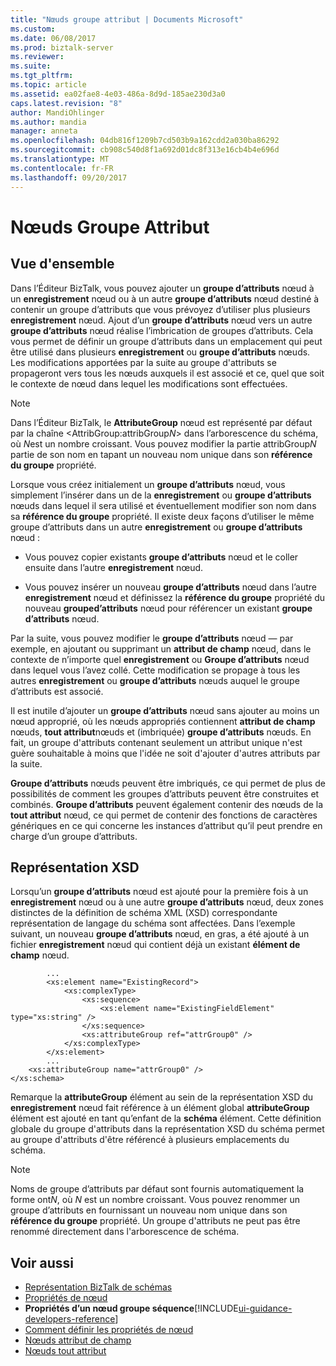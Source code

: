 ```yaml
---
title: "Nœuds groupe attribut | Documents Microsoft"
ms.custom: 
ms.date: 06/08/2017
ms.prod: biztalk-server
ms.reviewer: 
ms.suite: 
ms.tgt_pltfrm: 
ms.topic: article
ms.assetid: ea02fae8-4e03-486a-8d9d-185ae230d3a0
caps.latest.revision: "8"
author: MandiOhlinger
ms.author: mandia
manager: anneta
ms.openlocfilehash: 04db816f1209b7cd503b9a162cdd2a030ba86292
ms.sourcegitcommit: cb908c540d8f1a692d01dc8f313e16cb4b4e696d
ms.translationtype: MT
ms.contentlocale: fr-FR
ms.lasthandoff: 09/20/2017
---
```

# <a name="attribute-group-nodes"></a>Nœuds Groupe Attribut

## <a name="overview"></a>Vue d'ensemble
Dans l’Éditeur BizTalk, vous pouvez ajouter un **groupe d’attributs** nœud à un **enregistrement** nœud ou à un autre **groupe d’attributs** nœud destiné à contenir un groupe d’attributs que vous prévoyez d’utiliser plus plusieurs **enregistrement** nœud. Ajout d’un **groupe d’attributs** nœud vers un autre **groupe d’attributs** nœud réalise l’imbrication de groupes d’attributs. Cela vous permet de définir un groupe d’attributs dans un emplacement qui peut être utilisé dans plusieurs **enregistrement** ou **groupe d’attributs** nœuds. Les modifications apportées par la suite au groupe d'attributs se propageront vers tous les nœuds auxquels il est associé  et ce, quel que soit le contexte de nœud dans lequel les modifications sont effectuées.  
  
> [!NOTE]
>  Dans l’Éditeur BizTalk, le **AttributeGroup** nœud est représenté par défaut par la chaîne \<AttribGroup:attribGroup*N*> dans l’arborescence du schéma, où *N*est un nombre croissant. Vous pouvez modifier la partie attribGroup*N* partie de son nom en tapant un nouveau nom unique dans son **référence du groupe** propriété.  
  
 Lorsque vous créez initialement un **groupe d’attributs** nœud, vous simplement l’insérer dans un de la **enregistrement** ou **groupe d’attributs** nœuds dans lequel il sera utilisé et éventuellement modifier son nom dans sa **référence du groupe** propriété. Il existe deux façons d’utiliser le même groupe d’attributs dans un autre **enregistrement** ou **groupe d’attributs** nœud :  
  
-   Vous pouvez copier existants **groupe d’attributs** nœud et le coller ensuite dans l’autre **enregistrement** nœud.  
  
-   Vous pouvez insérer un nouveau **groupe d’attributs** nœud dans l’autre **enregistrement** nœud et définissez la **référence du groupe** propriété du nouveau **grouped’attributs** nœud pour référencer un existant **groupe d’attributs** nœud.  
  
 Par la suite, vous pouvez modifier le **groupe d’attributs** nœud — par exemple, en ajoutant ou supprimant un **attribut de champ** nœud, dans le contexte de n’importe quel **enregistrement** ou  **Groupe d’attributs** nœud dans lequel vous l’avez collé. Cette modification se propage à tous les autres **enregistrement** ou **groupe d’attributs** nœuds auquel le groupe d’attributs est associé.  
  
 Il est inutile d’ajouter un **groupe d’attributs** nœud sans ajouter au moins un nœud approprié, où les nœuds appropriés contiennent **attribut de champ** nœuds, **tout attribut**nœuds et (imbriquée) **groupe d’attributs** nœuds. En fait, un groupe d'attributs contenant seulement un attribut unique n'est guère souhaitable à moins que l'idée ne soit d'ajouter d'autres attributs par la suite.  
  
 **Groupe d’attributs** nœuds peuvent être imbriqués, ce qui permet de plus de possibilités de comment les groupes d’attributs peuvent être construites et combinés. **Groupe d’attributs** peuvent également contenir des nœuds de la **tout attribut** nœud, ce qui permet de contenir des fonctions de caractères génériques en ce qui concerne les instances d’attribut qu’il peut prendre en charge d’un groupe d’attributs.  
  
## <a name="xsd-representation"></a>Représentation XSD  
 Lorsqu’un **groupe d’attributs** nœud est ajouté pour la première fois à un **enregistrement** nœud ou à une autre **groupe d’attributs** nœud, deux zones distinctes de la définition de schéma XML (XSD) correspondante représentation de langage du schéma sont affectées. Dans l’exemple suivant, un nouveau **groupe d’attributs** nœud, en gras, a été ajouté à un fichier **enregistrement** nœud qui contient déjà un existant **élément de champ** nœud.  
  
```  
        ...  
        <xs:element name="ExistingRecord">  
            <xs:complexType>  
                <xs:sequence>  
                    <xs:element name="ExistingFieldElement" type="xs:string" />  
                </xs:sequence>  
                <xs:attributeGroup ref="attrGroup0" />  
            </xs:complexType>  
        </xs:element>  
        ...   
    <xs:attributeGroup name="attrGroup0" />  
</xs:schema>  
```  
  
 Remarque la **attributeGroup** élément au sein de la représentation XSD du **enregistrement** nœud fait référence à un élément global **attributeGroup** élément est ajouté en tant qu’enfant de la **schéma** élément. Cette définition globale du groupe d'attributs dans la représentation XSD du schéma permet au groupe d'attributs d'être référencé à plusieurs emplacements du schéma.  
  
> [!NOTE]
>  Noms de groupe d’attributs par défaut sont fournis automatiquement la forme ont*N*, où *N* est un nombre croissant. Vous pouvez renommer un groupe d’attributs en fournissant un nouveau nom unique dans son **référence du groupe** propriété. Un groupe d'attributs ne peut pas être renommé directement dans l'arborescence de schéma.  
  
## <a name="see-also"></a>Voir aussi  
-  [Représentation BizTalk de schémas](../core/biztalk-representation-of-schemas.md)   
-  [Propriétés de nœud](../core/node-properties.md)   
-  **Propriétés d’un nœud groupe séquence**[!INCLUDE[ui-guidance-developers-reference](../includes/ui-guidance-developers-reference.md)]  
-  [Comment définir les propriétés de nœud](../core/how-to-set-node-properties.md)   
-  [Nœuds attribut de champ](../core/field-attribute-nodes.md)   
-  [Nœuds tout attribut](../core/any-attribute-nodes.md)